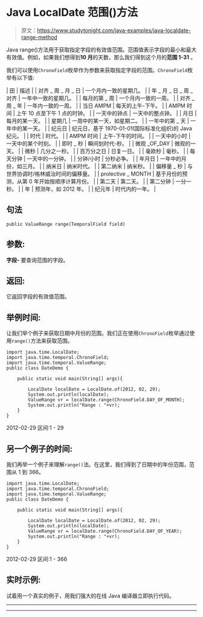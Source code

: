 # Java LocalDate 范围()方法

> 原文：<https://www.studytonight.com/java-examples/java-localdate-range-method>

Java range()方法用于获取指定字段的有效值范围。范围值表示字段的最小和最大有效值。例如，如果我们想得到**10 月**的天数，那么我们得到这个月的**范围 1-31** 。

我们可以使用`ChronoField`枚举作为参数来获取指定字段的范围。`ChronoField`枚举有以下值:

| 田 | 描述 |
| 对齐 _ 周 _ 月 _ 日 | 一个月内一致的星期几。 |
| 年 _ 月 _ 日 _ 周 _ 对齐 | 一年中一致的星期几。 |
| 每月的第 _ 周 | 一个月内一致的一周。 |
| 对齐 _ 周 _ 年 | 一年内一致的一周。 |
| 当日 AMPM | 每天的上午-下午。 |
| AMPM 时间 | 上午 10 点至下午 1 点的时钟。 |
| 一天中的钟点 | 一天中的整点钟。 |
| 月日 | 每月的某一天。 |
| 星期几 | 一周中的某一天，如星期二。 |
| 一年中的第 _ 天 | 一年中的某一天。 |
| 纪元日 | 纪元日，基于 1970-01-01(国际标准化组织)的 Java 纪元。 |
| 时代 | 时代。 |
| AMPM 时间 | 上午-下午的时间。 |
| 一天中的小时 | 一天中的某个时刻。 |
| 即时 _ 秒 | 瞬间划时代-秒。 |
| 微观 _OF_DAY | 微观的一天。 |
| 微秒 | 几分之一秒。 |
| 百万分之日 | 日复一日。 |
| 毫欧秒 | 毫秒。 |
| 每天分钟 | 一天中的一分钟。 |
| 分钟/小时 | 分秒必争。 |
| 年月日 | 一年中的月份，如三月。 |
| 纳米日 | 纳米时代。 |
| 第二纳米 | 纳米秒。 |
| 偏移量 _ 秒 | 与世界协调时/格林威治时间的偏移量。 |
| prolective _ MONTH | 基于月份的预测，从第 0 年开始按顺序计算月份。 |
| 第二天 | 第二天。 |
| 第二分钟 | 一分一秒。 |
| 年 | 预测年，如 2012 年。 |
| 纪元年 | 时代内的一年。 |

## 句法

```
public ValueRange range(TemporalField field)
```

## 参数:

**字段-** 要查询范围的字段。

## 返回:

它返回字段的有效值范围。

## 举例时间:

让我们举个例子来获取日期中月份的范围。我们正在使用`ChronoField`枚举通过使用`range()`方法来获取范围。

```
import java.time.LocalDate;
import java.time.temporal.ChronoField;
import java.time.temporal.ValueRange; 
public class DateDemo {

	public static void main(String[] args){  

		LocalDate localDate = LocalDate.of(2012, 02, 29);
		System.out.println(localDate);
		ValueRange vr = localDate.range(ChronoField.DAY_OF_MONTH);
		System.out.println("Range : "+vr);
	}
}
```

2012-02-29
区间:1 - 29

## 另一个例子的时间:

我们再举一个例子来理解`range()`法。在这里，我们得到了日期中的年份范围，范围从 1 到 366。

```
import java.time.LocalDate;
import java.time.temporal.ChronoField;
import java.time.temporal.ValueRange; 
public class DateDemo {

	public static void main(String[] args){  

		LocalDate localDate = LocalDate.of(2012, 02, 29);
		System.out.println(localDate);
		ValueRange vr = localDate.range(ChronoField.DAY_OF_YEAR);
		System.out.println("Range : "+vr);
	}
}
```

2012-02-29
区间:1 - 366

## 实时示例:

试着用一个真实的例子，用我们强大的在线 Java 编译器立即执行代码。

* * *

* * *